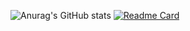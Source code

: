 ![Anurag's GitHub stats](https://github-readme-stats.vercel.app/api?username=JSouzadaSilveira&theme=ocean_dark&show_icons=true)
[![Readme Card](https://github-readme-stats.vercel.app/api/pin/?username=JSouzadaSilveira&repo=github-readme-stats)](https://github.com/JSouzadaSilveira/github-readme-stats)
